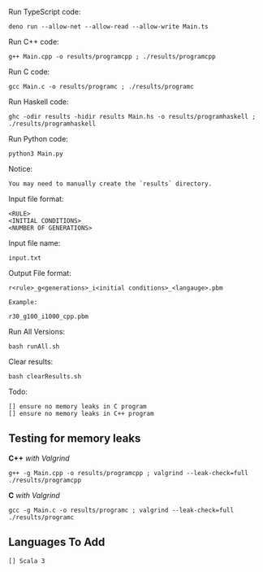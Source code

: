 Run TypeScript code:

    deno run --allow-net --allow-read --allow-write Main.ts

Run C++ code:

    g++ Main.cpp -o results/programcpp ; ./results/programcpp

Run C code:

    gcc Main.c -o results/programc ; ./results/programc

Run Haskell code:
    
    ghc -odir results -hidir results Main.hs -o results/programhaskell ; ./results/programhaskell

Run Python code: 

    python3 Main.py 

Notice:

    You may need to manually create the `results` directory.


Input file format:

    <RULE>
    <INITIAL CONDITIONS>
    <NUMBER OF GENERATIONS>

Input file name:

    input.txt

Output File format:

    r<rule>_g<generations>_i<initial conditions>_<langauge>.pbm

    Example:

    r30_g100_i1000_cpp.pbm

Run All Versions:

    bash runAll.sh

Clear results:

    bash clearResults.sh

Todo: 

    [] ensure no memory leaks in C program
    [] ensure no memory leaks in C++ program
## Testing for memory leaks

**C++** *with Valgrind*
    
    g++ -g Main.cpp -o results/programcpp ; valgrind --leak-check=full  ./results/programcpp

**C** *with Valgrind*

    gcc -g Main.c -o results/programc ; valgrind --leak-check=full ./results/programc

## Languages To Add

    [] Scala 3